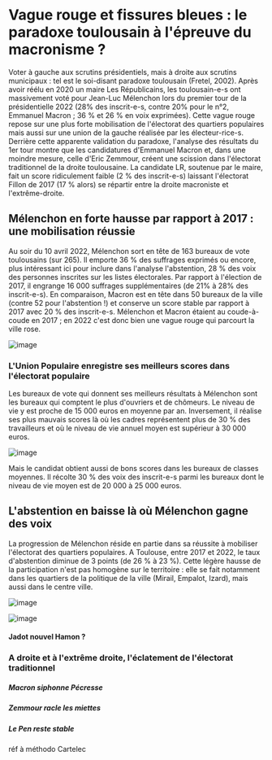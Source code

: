 # Vague rouge et fissures bleues : le paradoxe toulousain à l'épreuve du macronisme ?

Voter à gauche aux scrutins présidentiels, mais à droite aux scrutins municipaux : tel est le soi-disant paradoxe toulousain (Fretel, 2002). Après avoir réélu en 2020 un maire Les Républicains, les toulousain-e-s ont massivement voté pour Jean-Luc Mélenchon lors du premier tour de la présidentielle 2022 (28% des inscrit-e-s, contre 20% pour le n°2, Emmanuel Macron ; 36 % et 26 % en voix exprimées). Cette vague rouge repose sur une plus forte mobilisation de l'électorat des quartiers populaires mais aussi sur une union de la gauche réalisée par les électeur-rice-s. Derrière cette apparente validation du paradoxe, l'analyse des résultats du 1er tour montre que les candidatures d'Emmanuel Macron et, dans une moindre mesure, celle d'Eric Zemmour, créent une scission dans l'électorat traditionnel de la droite toulousaine. La candidate LR, soutenue par le maire, fait un score ridiculement faible (2 % des inscrit-e-s) laissant l'électorat Fillon de 2017 (17 % alors) se répartir entre la droite macroniste et l'extrême-droite.

## Mélenchon en forte hausse par rapport à 2017 : une mobilisation réussie

Au soir du 10 avril 2022, Mélenchon sort en tête de 163 bureaux de vote toulousains (sur 265). Il emporte 36 % des suffrages exprimés ou encore, plus intéressant ici pour inclure dans l'analyse l'abstention, 28 % des voix des personnes inscrites sur les listes électorales. Par rapport à l'élection de 2017, il engrange 16 000 suffrages supplémentaires (de 21% à 28% des inscrit-e-s). En comparaison, Macron est en tête dans 50 bureaux de la ville (contre 52 pour l'abstention !) et conserve un score stable par rapport à 2017 avec 20 % des inscrit-e-s. Mélenchon et Macron étaient au coude-à-coude en 2017 ; en 2022 c'est donc bien une vague rouge qui parcourt la ville rose.

![image](https://user-images.githubusercontent.com/30465109/163043945-1ce95f3d-db9c-4747-9c14-f46dc0db2f51.png)

### L'Union Populaire enregistre ses meilleurs scores dans l'électorat populaire

Les bureaux de vote qui donnent ses meilleurs résultats à Mélenchon sont les bureaux qui comptent le plus d'ouvriers et de chômeurs. Le niveau de vie y est proche de 15 000 euros en moyenne par an. Inversement, il réalise ses plus mauvais scores là où les cadres représentent plus de 30 % des travailleurs et où le niveau de vie annuel moyen est supérieur à 30 000 euros.

![image](https://user-images.githubusercontent.com/30465109/163063777-5c86237f-ee88-467a-9531-e3bf24867ec6.png)

Mais le candidat obtient aussi de bons scores dans les bureaux de classes moyennes. Il récolte 30 % des voix des inscrit-e-s parmi les bureaux dont le niveau de vie moyen est de 20 000 à 25 000 euros.

## L'abstention en baisse là où Mélenchon gagne des voix

La progression de Mélenchon réside en partie dans sa réussite à mobiliser l'électorat des quartiers populaires. A Toulouse, entre 2017 et 2022, le taux d'abstention diminue de 3 points (de 26 % à 23 %). Cette légère hausse de la participation n'est pas homogène sur le territoire : elle se fait notamment dans les quartiers de la politique de la ville (Mirail, Empalot, Izard), mais aussi dans le centre ville.

![image](https://user-images.githubusercontent.com/30465109/163061765-9eb41347-9f0e-41b5-b431-5da755c9c6fa.png)

![image](https://user-images.githubusercontent.com/30465109/163058856-e26aaeee-3b72-4693-89b4-8a7ed20c397a.png)

#### Jadot nouvel Hamon ?

### A droite et à l'extrême droite, l'éclatement de l'électorat traditionnel

##### Macron siphonne Pécresse
##### Zemmour racle les miettes
##### Le Pen reste stable


réf à méthodo Cartelec
